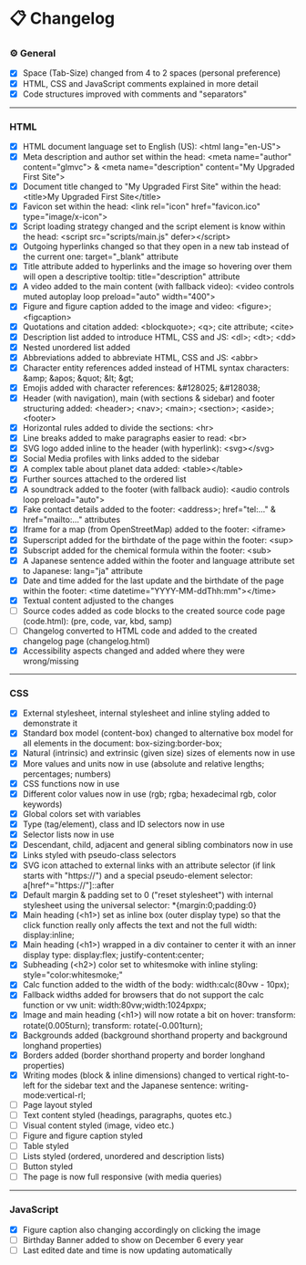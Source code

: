 # :clipboard: Changelog

### :gear: General
- [x] Space (Tab-Size) changed from 4 to 2 spaces (personal preference)
- [x] HTML, CSS and JavaScript comments explained in more detail
- [x] Code structures improved with comments and "separators"

---

### HTML
- [x] HTML document language set to English (US): &lt;html lang=&quot;en-US&quot;&gt;
- [x] Meta description and author set within the head: &lt;meta name=&quot;author&quot; content=&quot;glmvc&quot;&gt; &amp; &lt;meta name=&quot;description&quot; content=&quot;My Upgraded First Site&quot;&gt;
- [x] Document title changed to &quot;My Upgraded First Site&quot; within the head: &lt;title&gt;My Upgraded First Site&lt;/title&gt;
- [x] Favicon set within the head: &lt;link rel=&quot;icon&quot; href=&quot;favicon.ico&quot; type=&quot;image/x-icon&quot;&gt;
- [x] Script loading strategy changed and the script element is know within the head: &lt;script src=&quot;scripts/main.js&quot; defer&gt;&lt;/script&gt;
- [x] Outgoing hyperlinks changed so that they open in a new tab instead of the current one: target=&quot;_blank&quot; attribute
- [x] Title attribute added to hyperlinks and the image so hovering over them will open a descriptive tooltip: title=&quot;description&quot; attribute
- [x] A video added to the main content (with fallback video): &lt;video controls muted autoplay loop preload="auto" width="400"&gt;
- [x] Figure and figure caption added to the image and video: &lt;figure&gt;; &lt;figcaption&gt;
- [x] Quotations and citation added: &lt;blockquote&gt;; &lt;q&gt;; cite attribute; &lt;cite&gt;
- [x] Description list added to introduce HTML, CSS and JS: &lt;dl&gt;; &lt;dt&gt;; &lt;dd&gt;
- [x] Nested unordered list added
- [x] Abbreviations added to abbreviate HTML, CSS and JS: &lt;abbr&gt;
- [x] Character entity references added instead of HTML syntax characters: &amp;amp; &amp;apos; &amp;quot; &amp;lt; &amp;gt;
- [x] Emojis added with character references: &amp;#128025; &amp;#128038;
- [x] Header (with navigation), main (with sections &amp; sidebar) and footer structuring added: &lt;header&gt;; &lt;nav&gt;; &lt;main&gt;; &lt;section&gt;; &lt;aside&gt;; &lt;footer&gt;
- [x] Horizontal rules added to divide the sections: &lt;hr&gt;
- [x] Line breaks added to make paragraphs easier to read: &lt;br&gt;
- [x] SVG logo added inline to the header (with hyperlink): &lt;svg&gt;&lt;/svg&gt;
- [x] Social Media profiles with links added to the sidebar
- [x] A complex table about planet data added: &lt;table&gt;&lt;/table&gt;
- [x] Further sources attached to the ordered list
- [x] A soundtrack added to the footer (with fallback audio): &lt;audio controls loop preload="auto"&gt;
- [x] Fake contact details added to the footer: &lt;address&gt;; href=&quot;tel:...&quot; &amp; href=&quot;mailto:...&quot; attributes
- [x] Iframe for a map (from OpenStreetMap) added to the footer: &lt;iframe&gt;
- [x] Superscript added for the birthdate of the page within the footer: &lt;sup&gt;
- [x] Subscript added for the chemical formula within the footer: &lt;sub&gt;
- [x] A Japanese sentence added within the footer and language attribute set to Japanese: lang=&quot;ja&quot; attribute
- [x] Date and time added for the last update and the birthdate of the page within the footer: &lt;time datetime=&quot;YYYY-MM-ddThh:mm&quot;&gt;&lt;/time&gt;
- [x] Textual content adjusted to the changes
- [ ] Source codes added as code blocks to the created source code page (code.html): (pre, code, var, kbd, samp)
- [ ] Changelog converted to HTML code and added to the created changelog page (changelog.html)
- [x] Accessibility aspects changed and added where they were wrong/missing

---  

### CSS
- [x] External stylesheet, internal stylesheet and inline styling added to demonstrate it
- [x] Standard box model (content-box) changed to alternative box model for all elements in the document: box-sizing:border-box;
- [x] Natural (intrinsic) and extrinsic (given size) sizes of elements now in use
- [x] More values and units now in use (absolute and relative lengths; percentages; numbers)
- [x] CSS functions now in use
- [x] Different color values now in use (rgb; rgba; hexadecimal rgb, color keywords)
- [x] Global colors set with variables
- [x] Type (tag/element), class and ID selectors now in use
- [x] Selector lists now in use
- [x] Descendant, child, adjacent and general sibling combinators now in use
- [x] Links styled with pseudo-class selectors
- [x] SVG icon attached to external links with an attribute selector (if link starts with "https://") and a special pseudo-element selector: a[href^="https://"]::after
- [x] Default margin & padding set to 0 ("reset stylesheet") with internal stylesheet using the universal selector: *{margin:0;padding:0}
- [x] Main heading (&lt;h1&gt;) set as inline box (outer display type) so that the click function really only affects the text and not the full width: display:inline;
- [x] Main heading (&lt;h1&gt;) wrapped in a div container to center it with an inner display type: display:flex; justify-content:center;
- [x] Subheading (&lt;h2&gt;) color set to whitesmoke with inline styling: style="color:whitesmoke;"
- [x] Calc function added to the width of the body: width:calc(80vw - 10px);
- [x] Fallback widths added for browsers that do not support the calc function or vw unit: width:80vw;width:1024pxpx;
- [x] Image and main heading (&lt;h1&gt;) will now rotate a bit on hover: transform: rotate(0.005turn); transform: rotate(-0.001turn);
- [x] Backgrounds added (background shorthand property and background longhand properties)
- [x] Borders added (border shorthand property and border longhand properties)
- [x] Writing modes (block & inline dimensions) changed to vertical right-to-left for the sidebar text and the Japanese sentence: writing-mode:vertical-rl;
- [ ] Page layout styled
- [ ] Text content styled (headings, paragraphs, quotes etc.)
- [ ] Visual content styled (image, video etc.) 
- [ ] Figure and figure caption styled
- [ ] Table styled
- [ ] Lists styled (ordered, unordered and description lists)
- [ ] Button styled
- [ ] The page is now full responsive (with media queries)

---

### JavaScript
- [x] Figure caption also changing accordingly on clicking the image
- [ ] Birthday Banner added to show on December 6 every year
- [ ] Last edited date and time is now updating automatically